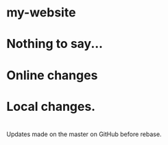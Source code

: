 # my-website
#
# Nothing to say...
#
# Online changes
# Local changes.
#

Updates made on the master on GitHub before rebase.
